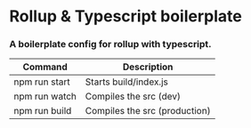 # Rollup & Typescript boilerplate
### A boilerplate config for rollup with typescript.

| Command       | Description                   |
| ------------- | ----------------------------- |
| npm run start | Starts build/index.js         |
| npm run watch | Compiles the src (dev)        |
| npm run build | Compiles the src (production) |